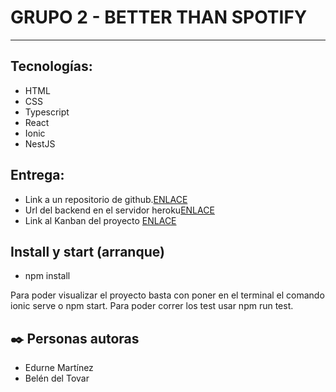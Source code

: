 GRUPO 2 - BETTER THAN SPOTIFY
========================

***

## Tecnologías:
<ul>
<li>HTML</li>
<li>CSS</li>
<li>Typescript</li>
<li>React</li>
<li>Ionic</li>
<li>NestJS</li>
</ul>

## Entrega:
<ul>
<li>Link a un repositorio de github.<a href="https://github.com/edurnenun/betterThanSpotify.git">ENLACE</a></li>
<li>Url del backend en el servidor heroku<a href="https://betterthanspotify.herokuapp.com/">ENLACE</a></li>
<li>Link al Kanban del proyecto <a href="https://trello.com/b/ubEezQz2/better-than-spotify">ENLACE</a></li></li>
</ul>

## Install y start (arranque)

- npm install

Para poder visualizar el proyecto basta con poner en el terminal el comando ionic serve o npm start. 
Para poder correr los test usar npm run test.

## ✒️ Personas autoras
<ul>
  <li>Edurne Martínez</li>
  <li>Belén del Tovar</li>
</ul>

